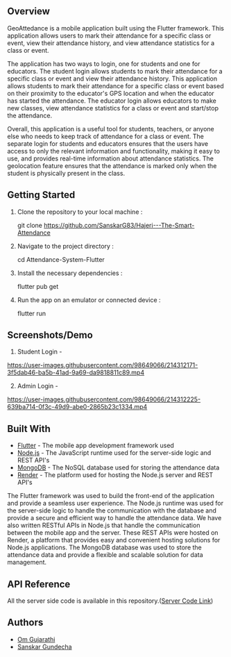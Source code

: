 ## Overview

GeoAttedance is a mobile application built using the Flutter framework. This application allows users to mark their attendance for a specific class or event, view their attendance history, and view attendance statistics for a class or event.

The application has two ways to login, one for students and one for educators. The student login allows students to mark their attendance for a specific class or event and view their attendance history. This application allows students to mark their attendance for a specific class or event based on their proximity to the educator's GPS location and when the educator has started the attendance. The educator login allows educators to make new classes, view attendance statistics for a class or event and start/stop the attendance.

Overall, this application is a useful tool for students, teachers, or anyone else who needs to keep track of attendance for a class or event. The separate login for students and educators ensures that the users have access to only the relevant information and functionality, making it easy to use, and provides real-time information about attendance statistics. The geolocation feature ensures that the attendance is marked only when the student is physically present in the class.

## Getting Started

1.  Clone the repository to your local machine : 

    git clone https://github.com/SanskarG83/Hajeri---The-Smart-Attendance
    
2.  Navigate to the project directory :

    cd Attendance-System-Flutter

3.  Install the necessary dependencies :

     flutter pub get

4. Run the app on an emulator or connected device :

    flutter run

## Screenshots/Demo


1. Student Login -

https://user-images.githubusercontent.com/98649066/214312171-3f5dab46-ba5b-41ad-9a69-da9818811c89.mp4

2. Admin Login - 

https://user-images.githubusercontent.com/98649066/214312225-639ba714-0f3c-49d9-abe0-2865b23c1334.mp4


## Built With

-   [Flutter](https://flutter.dev/) - The mobile app development framework used
-   [Node.js](https://nodejs.org/) - The JavaScript runtime used for the server-side logic and REST API's
-   [MongoDB](https://www.mongodb.com/) - The NoSQL database used for storing the attendance data
-   [Render](https://render.com/) - The platform used for hosting the Node.js server and REST API's

The Flutter framework was used to build the front-end of the application and provide a seamless user experience. The Node.js runtime was used for the server-side logic to handle the communication with the database and provide a secure and efficient way to handle the attendance data. We have also written RESTful APIs in Node.js that handle the communication between the mobile app and the server. These REST APIs were hosted on Render, a platform that provides easy and convenient hosting solutions for Node.js applications. The MongoDB database was used to store the attendance data and provide a flexible and scalable solution for data management.


## API Reference
All the server side code is available in this repository.([Server Code Link](https://github.com/Om-Gujarathi/Edi-Server))


## Authors
-   [Om Gujarathi](https://github.com/Om-Gujarathi) 
-   [Sanskar Gundecha](https://github.com/SanskarG83) 
